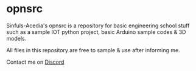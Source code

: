 # opnsrc
Sinfuls-Acedia's opnsrc is a repository for basic engineering school stuff such as a sample IOT python project, basic Arduino sample codes & 3D models.

All files in this repository are free to sample & use after informing me.

Contact me on [Discord](https://discordapp.com/users/524550742888022047)
